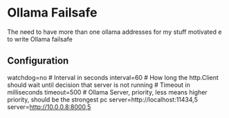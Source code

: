 # Ollama Failsafe
The need to have more than one ollama addresses for my stuff 
motivated e to write Ollama failsafe

## Configuration
watchdog=no
\# Interval in seconds
interval=60
\# How long the http.Client should wait until decision that server is not running
\# Timeout in milliseconds
timeout=500
\# Ollama Server, priority, less means higher priority, should be the strongest pc
server=http://localhost:11434,5
server=http://10.0.0.8:8000,5
